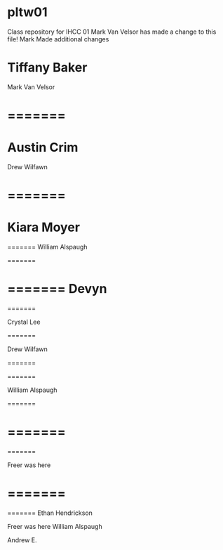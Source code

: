 # pltw01
Class repository for IHCC 01
Mark Van Velsor has made a change to this file!
Mark Made additional changes




Tiffany Baker
=======




Mark Van Velsor 

=======
=======
Austin Crim
=======
Drew Wilfawn

=======
=======

Kiara Moyer
=======
=======
William Alspaugh

=======

=======
Devyn
=======

=======


Crystal Lee

=======

Drew Wilfawn


=======

=======

William Alspaugh




=======

=======
=======
=======

Freer was here

=======
=======

=======
Ethan Hendrickson


Freer was here
William Alspaugh

Andrew E.

